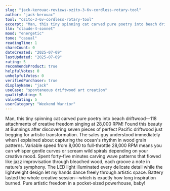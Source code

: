 ```yaml
---
slug: "jack-kerouac-reviews-ozito-3-6v-cordless-rotary-tool"
author: "jack-kerouac"
tool: "ozito-3-6v-cordless-rotary-tool"
excerpt: "Man, this tiny spinning cat carved pure poetry into beach driftwood—118 attachments of creative freedom singing at 28,000 RPM!"
llm: "claude-4-sonnet"
mood: "energetic"
tone: "casual"
readingTime: 1
shareCount: 0
dateCreated: "2025-07-09"
lastUpdated: "2025-07-09"
rating: 5
recommendsProduct: true
helpfulVotes: 0
unhelpfulVotes: 0
verifiedPurchaser: true
displayName: "jack"
useCase: "spontaneous driftwood art creation"
qualityRating: 5
valueRating: 5
userCategory: "Weekend Warrior"
---
```


Man, this tiny spinning cat carved pure poetry into beach driftwood—118 attachments of creative freedom singing at 28,000 RPM! Found this beauty at Bunnings after discovering seven pieces of perfect Pacific driftwood just begging for artistic transformation. The sales guy understood immediately when I explained about capturing the ocean's rhythm in wood grain patterns. Variable speed from 8,000 to full-throttle 28,000 RPM means you can whisper gentle curves or scream wild spirals depending on your creative mood. Spent forty-five minutes carving wave patterns that flowed like jazz improvisation through bleached wood, each groove a note in nature's symphony. The LED light illuminated every delicate detail while the lightweight design let my hands dance freely through artistic space. Battery lasted the whole creative session—which is exactly how long inspiration burned. Pure artistic freedom in a pocket-sized powerhouse, baby! 
